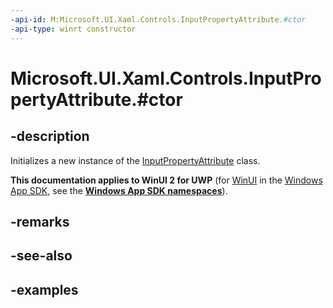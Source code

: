 ```yaml
---
-api-id: M:Microsoft.UI.Xaml.Controls.InputPropertyAttribute.#ctor
-api-type: winrt constructor
---
```


# Microsoft.UI.Xaml.Controls.InputPropertyAttribute.#ctor

<!--
public InputPropertyAttribute ();
-->

## -description

Initializes a new instance of the [InputPropertyAttribute](inputpropertyattribute.md) class.

**This documentation applies to WinUI 2 for UWP** (for [WinUI](/windows/apps/winui/winui3/) in the [Windows App SDK](/windows/apps/windows-app-sdk/), see the **[Windows App SDK namespaces](/windows/windows-app-sdk/api/winrt/)**).

## -remarks

## -see-also

## -examples
